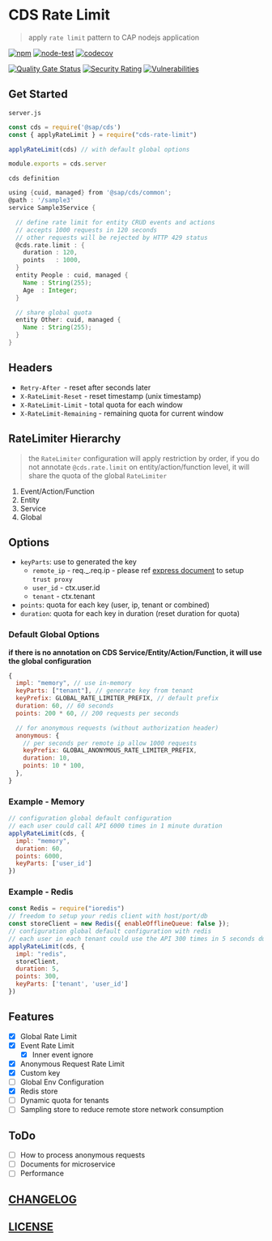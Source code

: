# CDS Rate Limit

> apply `rate limit` pattern to CAP nodejs application

[![npm](https://img.shields.io/npm/v/cds-rate-limit)](https://www.npmjs.com/package/cds-rate-limit)
[![node-test](https://github.com/Soontao/cds-rate-limit/actions/workflows/nodejs.yml/badge.svg)](https://github.com/Soontao/cds-rate-limit/actions/workflows/nodejs.yml)
[![codecov](https://codecov.io/gh/Soontao/cds-rate-limit/branch/main/graph/badge.svg?token=xzBkWloYNR)](https://codecov.io/gh/Soontao/cds-rate-limit)

[![Quality Gate Status](https://sonarcloud.io/api/project_badges/measure?project=Soontao_cds-rate-limit&metric=alert_status)](https://sonarcloud.io/summary/new_code?id=Soontao_cds-rate-limit)
[![Security Rating](https://sonarcloud.io/api/project_badges/measure?project=Soontao_cds-rate-limit&metric=security_rating)](https://sonarcloud.io/summary/new_code?id=Soontao_cds-rate-limit)
[![Vulnerabilities](https://sonarcloud.io/api/project_badges/measure?project=Soontao_cds-rate-limit&metric=vulnerabilities)](https://sonarcloud.io/summary/new_code?id=Soontao_cds-rate-limit)

## Get Started

`server.js`

```js
const cds = require('@sap/cds')
const { applyRateLimit } = require("cds-rate-limit")

applyRateLimit(cds) // with default global options

module.exports = cds.server
```

`cds definition`

```groovy
using {cuid, managed} from '@sap/cds/common';
@path : '/sample3'
service Sample3Service {

  // define rate limit for entity CRUD events and actions
  // accepts 1000 requests in 120 seconds
  // other requests will be rejected by HTTP 429 status
  @cds.rate.limit : { 
    duration : 120,
    points   : 1000,
  }
  entity People : cuid, managed {
    Name : String(255);
    Age  : Integer;
  }

  // share global quota
  entity Other: cuid, managed {
    Name : String(255);
  }
}
```

## Headers

* `Retry-After `- reset after seconds later
* `X-RateLimit-Reset` - reset timestamp (unix timestamp)
* `X-RateLimit-Limit` - total quota for each window
* `X-RateLimit-Remaining` - remaining quota for current window

## RateLimiter Hierarchy

> the `RateLimiter` configuration will apply restriction by order, if you do not annotate `@cds.rate.limit` on entity/action/function level, it will share the quota of the global `RateLimiter`

1. Event/Action/Function
2. Entity
3. Service
4. Global

## Options

- `keyParts`: use to generated the key
  - `remote_ip` - req._.req.ip - please ref [express document](http://expressjs.com/en/guide/behind-proxies.html) to setup `trust proxy`
  - `user_id` - ctx.user.id
  - `tenant` - ctx.tenant
- `points`: quota for each key (user, ip, tenant or combined)
- `duration`: quota for each key in duration (reset duration for quota)

### Default Global Options

**if there is no annotation on CDS Service/Entity/Action/Function, it will use the global configuration**

```js
{
  impl: "memory", // use in-memory
  keyParts: ["tenant"], // generate key from tenant
  keyPrefix: GLOBAL_RATE_LIMITER_PREFIX, // default prefix
  duration: 60, // 60 seconds
  points: 200 * 60, // 200 requests per seconds

  // for anonymous requests (without authorization header)
  anonymous: {
    // per seconds per remote ip allow 1000 requests
    keyPrefix: GLOBAL_ANONYMOUS_RATE_LIMITER_PREFIX,
    duration: 10,
    points: 10 * 100,
  },
}
```

### Example - Memory

```js
// configuration global default configuration
// each user could call API 6000 times in 1 minute duration
applyRateLimit(cds, { 
  impl: "memory", 
  duration: 60, 
  points: 6000, 
  keyParts: ['user_id'] 
})
```

### Example - Redis

```js
const Redis = require("ioredis")
// freedom to setup your redis client with host/port/db
const storeClient = new Redis({ enableOfflineQueue: false });
// configuration global default configuration with redis
// each user in each tenant could use the API 300 times in 5 seconds duration
applyRateLimit(cds, { 
  impl: "redis", 
  storeClient, 
  duration: 5, 
  points: 300, 
  keyParts: ['tenant', 'user_id'] 
})
```

## Features

- [x] Global Rate Limit
- [x] Event Rate Limit
  - [x] Inner event ignore
- [x] Anonymous Request Rate Limit 
- [x] Custom key
- [ ] Global Env Configuration
- [x] Redis store
- [ ] Dynamic quota for tenants
- [ ] Sampling store to reduce remote store network consumption

## ToDo

- [ ] How to process anonymous requests
- [ ] Documents for microservice
- [ ] Performance

## [CHANGELOG](./CHANGELOG.md)

## [LICENSE](./LICENSE)
